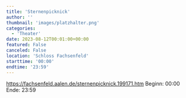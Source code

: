 ```yaml
---
title: 'Sternenpicknick'
author: ''
thumbnail: 'images/platzhalter.png'
categories:
  - 'Theater'
date: 2023-08-12T00:01:00+00:00
featured: False
canceled: False
location: 'Schloss Fachsenfeld'
starttime: '00:00'
endtime: '23:59'
---
```

https://fachsenfeld.aalen.de/sternenpicknick.199171.htm
Beginn: 00:00
 Ende: 23:59